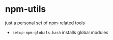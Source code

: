 # npm-utils
just a personal set of npm-related tools

 - `setup-npm-globals.bash` installs global modules
